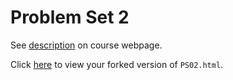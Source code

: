 # Problem Set 2

See [description](https://rudeboybert.github.io/STAT495/#problem_set_2) on course webpage.

Click [here](http://htmlpreview.github.io/?https://github.com/abby-shah/PS02/blob/master/PS02.html) to view your forked version of `PS02.html`.
